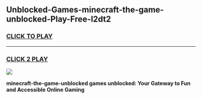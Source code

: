
## Unblocked-Games-minecraft-the-game-unblocked-Play-Free-l2dt2
<h3>
<a href="https://premium76.site?title=minecraft-the-game-unblocked&ref=20A">CLICK TO PLAY</a></h3>
<hr>

<h3>
<a href="https://premium76.site?title=minecraft-the-game-unblocked&ref=20A">CLICK 2 PLAY</a>
  
</h3>

<a href="https://premium76.site?title=minecraft-the-game-unblocked&ref=20A"><img src="https://clearcache.store/games.png"></a>


**minecraft-the-game-unblocked games unblocked: Your Gateway to Fun and Accessible Online Gaming**
